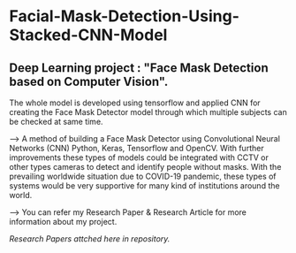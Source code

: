 # Facial-Mask-Detection-Using-Stacked-CNN-Model
## Deep Learning project : "Face Mask Detection based on Computer Vision".

The whole model is developed using tensorflow and applied CNN for creating the Face Mask Detector model 
through which multiple subjects can be checked at same time.

--> A method of building a Face Mask Detector using Convolutional Neural Networks (CNN) Python, Keras, Tensorflow and OpenCV. With further improvements these types of models could be integrated with CCTV or other types cameras to detect and identify people without masks. With the prevailing worldwide situation due to COVID-19 pandemic, these types of systems would be very supportive for many kind of institutions around the world.

--> You can refer my Research Paper & Research Article for more information about my project.

<i>Research Papers attched here in repository.</i> 